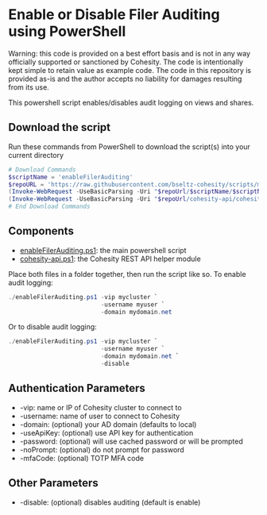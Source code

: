 # Enable or Disable Filer Auditing using PowerShell

Warning: this code is provided on a best effort basis and is not in any way officially supported or sanctioned by Cohesity. The code is intentionally kept simple to retain value as example code. The code in this repository is provided as-is and the author accepts no liability for damages resulting from its use.

This powershell script enables/disables audit logging on views and shares.

## Download the script

Run these commands from PowerShell to download the script(s) into your current directory

```powershell
# Download Commands
$scriptName = 'enableFilerAuditing'
$repoURL = 'https://raw.githubusercontent.com/bseltz-cohesity/scripts/master/powershell'
(Invoke-WebRequest -UseBasicParsing -Uri "$repoUrl/$scriptName/$scriptName.ps1").content | Out-File "$scriptName.ps1"; (Get-Content "$scriptName.ps1") | Set-Content "$scriptName.ps1"
(Invoke-WebRequest -UseBasicParsing -Uri "$repoUrl/cohesity-api/cohesity-api.ps1").content | Out-File cohesity-api.ps1; (Get-Content cohesity-api.ps1) | Set-Content cohesity-api.ps1
# End Download Commands
```

## Components

* [enableFilerAuditing.ps1](https://raw.githubusercontent.com/bseltz-cohesity/scripts/master/powershell/enableFilerAuditing/enableFilerAuditing.ps1): the main powershell script
* [cohesity-api.ps1](https://raw.githubusercontent.com/bseltz-cohesity/scripts/master/powershell/cohesity-api/cohesity-api.ps1): the Cohesity REST API helper module

Place both files in a folder together, then run the script like so. To enable audit logging:

```powershell
./enableFilerAuditing.ps1 -vip mycluster `
                          -username myuser `
                          -domain mydomain.net
```

Or to disable audit logging:

```powershell
./enableFilerAuditing.ps1 -vip mycluster `
                          -username myuser `
                          -domain mydomain.net `
                          -disable
```

## Authentication Parameters

* -vip: name or IP of Cohesity cluster to connect to
* -username: name of user to connect to Cohesity
* -domain: (optional) your AD domain (defaults to local)
* -useApiKey: (optional) use API key for authentication
* -password: (optional) will use cached password or will be prompted
* -noPrompt: (optional) do not prompt for password
* -mfaCode: (optional) TOTP MFA code

## Other Parameters

* -disable: (optional) disables auditing (default is enable)
